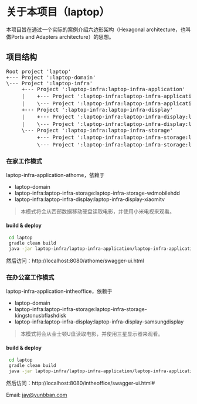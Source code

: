 # 关于本项目（laptop）

本项目旨在通过一个实际的案例介绍六边形架构（Hexagonal architecture，也叫做Ports and Adapters architecture）的思想。

## 项目结构

<pre>
Root project 'laptop'
+--- Project ':laptop-domain'
\--- Project ':laptop-infra'
     +--- Project ':laptop-infra:laptop-infra-application'
     |    +--- Project ':laptop-infra:laptop-infra-application:laptop-infra-application-athome'（在家工作模式）
     |    \--- Project ':laptop-infra:laptop-infra-application:laptop-infra-application-intheoffice'（在办公室工作模式）
     +--- Project ':laptop-infra:laptop-infra-display'
     |    +--- Project ':laptop-infra:laptop-infra-display:laptop-infra-display-samsungdisplay'（三星显示器）
     |    \--- Project ':laptop-infra:laptop-infra-display:laptop-infra-display-xiaomitv'（小米电视）
     \--- Project ':laptop-infra:laptop-infra-storage'
          +--- Project ':laptop-infra:laptop-infra-storage:laptop-infra-storage-kingstonusbflashdisk'（金士顿U盘）
          \--- Project ':laptop-infra:laptop-infra-storage:laptop-infra-storage-wdmobilehdd'（西部数据移动硬盘）
</pre>       
          
### 在家工作模式

laptop-infra-application-athome，依赖于
 - laptop-domain
 - laptop-infra:laptop-infra-storage:laptop-infra-storage-wdmobilehdd
 - laptop-infra:laptop-infra-display:laptop-infra-display-xiaomitv

>本模式将会从西部数据移动硬盘读取电影，并使用小米电视来观看。

#### build & deploy
```Bash
 cd laptop
 gradle clean build
 java -jar laptop-infra/laptop-infra-application/laptop-infra-application-athome/build/libs/laptop-infra-application-athome-0.0.1-Snapshot.jar
```
然后访问：http://localhost:8080/athome/swagger-ui.html

### 在办公室工作模式

laptop-infra-application-intheoffice，依赖于
 - laptop-domain
 - laptop-infra:laptop-infra-storage:laptop-infra-storage-kingstonusbflashdisk
 - laptop-infra:laptop-infra-display:laptop-infra-display-samsungdisplay

>本模式将会从金士顿U盘读取电影，并使用三星显示器来观看。

#### build & deploy
```Bash
 cd laptop
 gradle clean build
 java -jar laptop-infra/laptop-infra-application/laptop-infra-application-intheoffice/build/libs/laptop-infra-application-intheoffice-0.0.1-Snapshot.jar
```
然后访问：http://localhost:8080/intheoffice/swagger-ui.html#
 
Email: jay@yunbban.com
